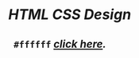 
 # ***HTML CSS Design***


##  ` #ffffff` ***[click here](https://titotarek.github.io/html_css_alzero/).***
